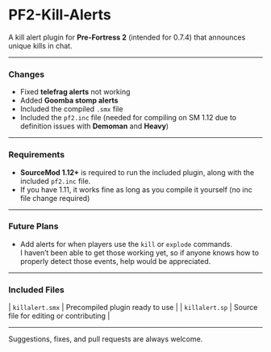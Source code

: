 # PF2-Kill-Alerts

A kill alert plugin for **Pre-Fortress 2** (intended for 0.7.4) that announces unique kills in chat.

---

### Changes

- Fixed **telefrag alerts** not working
- Added **Goomba stomp alerts**
- Included the compiled `.smx` file
- Included the `pf2.inc` file (needed for compiling on SM 1.12 due to definition issues with **Demoman** and **Heavy**)

---

### Requirements

- **SourceMod 1.12+** is required to run the included plugin, along with the included `pf2.inc` file.
- If you have 1.11, it works fine as long as you compile it yourself (no inc file change required)

---

### Future Plans

- Add alerts for when players use the `kill` or `explode` commands.  
  I haven’t been able to get those working yet, so if anyone knows how to properly detect those events, help would be appreciated.

---

### Included Files

| `killalert.smx` | Precompiled plugin ready to use |
| `killalert.sp` | Source file for editing or contributing |

---

Suggestions, fixes, and pull requests are always welcome.
